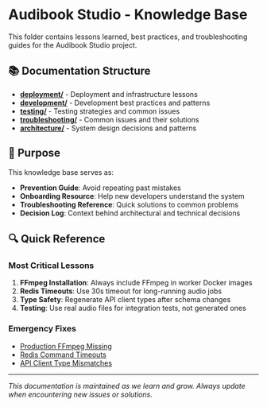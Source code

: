 # Audibook Studio - Knowledge Base

This folder contains lessons learned, best practices, and troubleshooting guides for the Audibook Studio project.

## 📚 Documentation Structure

- **[deployment/](./deployment/)** - Deployment and infrastructure lessons
- **[development/](./development/)** - Development best practices and patterns
- **[testing/](./testing/)** - Testing strategies and common issues
- **[troubleshooting/](./troubleshooting/)** - Common issues and their solutions
- **[architecture/](./architecture/)** - System design decisions and patterns

## 🎯 Purpose

This knowledge base serves as:
- **Prevention Guide**: Avoid repeating past mistakes
- **Onboarding Resource**: Help new developers understand the system
- **Troubleshooting Reference**: Quick solutions to common problems
- **Decision Log**: Context behind architectural and technical decisions

## 🔍 Quick Reference

### Most Critical Lessons
1. **FFmpeg Installation**: Always include FFmpeg in worker Docker images
2. **Redis Timeouts**: Use 30s timeout for long-running audio jobs
3. **Type Safety**: Regenerate API client types after schema changes
4. **Testing**: Use real audio files for integration tests, not generated ones

### Emergency Fixes
- [Production FFmpeg Missing](./troubleshooting/ffmpeg-missing.md)
- [Redis Command Timeouts](./troubleshooting/redis-timeouts.md)
- [API Client Type Mismatches](./troubleshooting/api-client-types.md)

---

*This documentation is maintained as we learn and grow. Always update when encountering new issues or solutions.*
